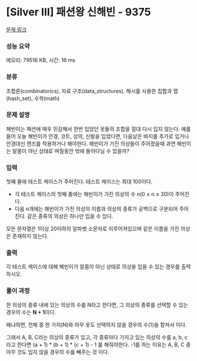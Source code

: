 # [Silver III] 패션왕 신해빈 - 9375 

[문제 링크](https://www.acmicpc.net/problem/9375) 

### 성능 요약

메모리: 79516 KB, 시간: 16 ms

### 분류

조합론(combinatorics), 자료 구조(data_structures), 해시를 사용한 집합과 맵(hash_set), 수학(math)

### 문제 설명

<p>해빈이는 패션에 매우 민감해서 한번 입었던 옷들의 조합을 절대 다시 입지 않는다. 예를 들어 오늘 해빈이가 안경, 코트, 상의, 신발을 입었다면, 다음날은 바지를 추가로 입거나 안경대신 렌즈를 착용하거나 해야한다. 해빈이가 가진 의상들이 주어졌을때 과연 해빈이는 알몸이 아닌 상태로 며칠동안 밖에 돌아다닐 수 있을까?</p>

### 입력 

 <p>첫째 줄에 테스트 케이스가 주어진다. 테스트 케이스는 최대 100이다.</p>

<ul>
	<li>각 테스트 케이스의 첫째 줄에는 해빈이가 가진 의상의 수 n(0 ≤ n ≤ 30)이 주어진다.</li>
	<li>다음 n개에는 해빈이가 가진 의상의 이름과 의상의 종류가 공백으로 구분되어 주어진다. 같은 종류의 의상은 하나만 입을 수 있다.</li>
</ul>

<p>모든 문자열은 1이상 20이하의 알파벳 소문자로 이루어져있으며 같은 이름을 가진 의상은 존재하지 않는다.</p>

### 출력 

 <p>각 테스트 케이스에 대해 해빈이가 알몸이 아닌 상태로 의상을 입을 수 있는 경우를 출력하시오.</p>
 
### 풀이 과정

한 의상의 종류 내에 있는 의상의 수를 N라고 한다면, 그 의상의 종류를 선택할 수 있는 경우의 수는 **N + 1**이다.

왜냐하면, 전체 중 한 가지(N)와 아무 옷도 선택하지 않을 경우의 수(1)을 합쳐서 이다.
 
그래서 A, B, C라는 의상의 종류가 있고, 각 종류마다 가지고 있는 의상의 수를 a, b, c라고 한다면
(a + 1) * (b + 1) * (c + 1) - 1 를 해줘야한다.
-1를 하는 이유는 A, B, C 중 아무 것도 입지 않을 경우의 수를 빼주는 것 이다.

